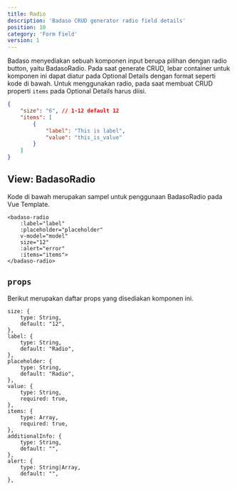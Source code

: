 ```yaml
---
title: Radio
description: 'Badaso CRUD generator radio field details'
position: 10
category: 'Form Field'
version: 1
---
```


Badaso menyediakan sebuah komponen input berupa pilihan dengan radio button, yaitu BadasoRadio. Pada saat generate CRUD, lebar container untuk komponen ini dapat diatur pada Optional Details dengan format seperti kode di bawah. Untuk menggunakan radio, pada saat membuat CRUD properti `items` pada Optional Details harus diisi.

```json
{
    "size": "6", // 1-12 default 12
    "items": [
        {
            "label": "This is label",
            "value": "this_is_value"
        }
    ]
}
```

## View: BadasoRadio

Kode di bawah merupakan sampel untuk penggunaan BadasoRadio pada Vue Template.


```vue
<badaso-radio
    :label="label"
    :placeholder="placeholder"
    v-model="model"
    size="12"
    :alert="error"
    :items="items">
</badaso-radio>
```

## `props`

Berikut merupakan daftar props yang disediakan komponen ini.

```
size: {
    type: String,
    default: "12",
},
label: {
    type: String,
    default: "Radio",
},
placeholder: {
    type: String,
    default: "Radio",
},
value: {
    type: String,
    required: true,
},
items: {
    type: Array,
    required: true,
},
additionalInfo: {
    type: String,
    default: "",
},
alert: {
    type: String|Array,
    default: "",
},
```